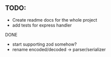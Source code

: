 ## TODO:

- Create readme docs for the whole project
- add tests for express handler

DONE
- start supporting zod somehow?
- rename encoded/decoded -> parser/serializer